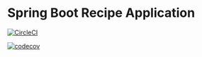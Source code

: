 # Spring Boot Recipe Application

[![CircleCI](https://circleci.com/gh/prabhneetgit/spring5-recipe-app.svg?style=svg)](https://circleci.com/gh/prabhneetgit/spring5-recipe-app)

[![codecov](https://codecov.io/gh/prabhneetgit/spring5-recipe-app/branch/master/graph/badge.svg)](https://codecov.io/gh/prabhneetgit/spring5-recipe-app)
